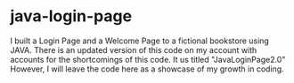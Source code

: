 # java-login-page
I built a Login Page and a Welcome Page to a fictional bookstore using JAVA.
There is an updated version of this code on my account with accounts for the shortcomings of this code. It us titled "JavaLoginPage2.0"
However, I will leave the code here as a showcase of my growth in coding.
